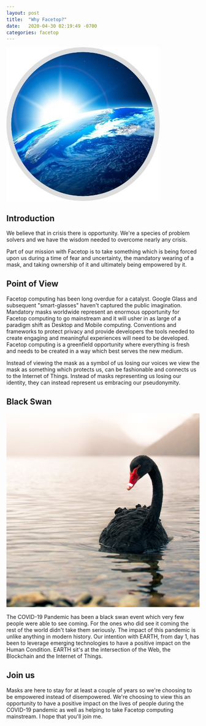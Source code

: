 ```yaml
---
layout: post
title:  "Why Facetop?"
date:   2020-04-30 02:19:49 -0700
categories: facetop
---
```


![EARTH Engineering Logo](/assets/earth_engineering_logo.jpg)

## Introduction

We believe that in crisis there is opportunity. We're a species of problem solvers and we have the wisdom needed to overcome nearly any crisis.

Part of our mission with Facetop is to take something which is being forced upon us during a time of fear and uncertainty, the mandatory wearing of a mask, and taking ownership of it and ultimately being empowered by it.

## Point of View

Facetop computing has been long overdue for a catalyst. Google Glass and subsequent "smart-glasses" haven't captured the public imagination. Mandatory masks worldwide represent an enormous opportunity for Facetop computing to go mainstream and it will usher in as large of a paradigm shift as Desktop and Mobile computing. Conventions and frameworks to protect privacy and provide developers the tools needed to create engaging and meaningful experiences will need to be developed. Facetop computing is a greenfield opportunity where everything is fresh and needs to be created in a way which best serves the new medium.

Instead of viewing the mask as a symbol of us losing our voices we view the mask as something which protects us, can be fashionable and connects us to the Internet of Things. Instead of masks representing us losing our identity, they can instead represent us embracing our pseudonymity.

## Black Swan

![Black swan](/assets/black-swan.jpg)

The COVID-19 Pandemic has been a black swan event which very few people were able to see coming. For the ones who did see it coming the rest of the world didn't take them seriously. The impact of this pandemic is unlike anything in modern history. Our intention with EARTH, from day 1, has been to leverage emerging technologies to have a positive impact on the Human Condition. EARTH sit's at the intersection of the Web, the Blockchain and the Internet of Things.

## Join us

Masks are here to stay for at least a couple of years so we're choosing to be empowered instead of disempowered. We're choosing to view this an opportunity to have a positive impact on the lives of people during the COVID-19 pandemic as well as helping to take Facetop computing mainstream. I hope that you'll join me.
